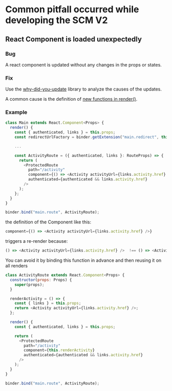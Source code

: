 # Common pitfall occurred while developing the SCM V2 

## React Component is loaded unexpectedly

### Bug

A react component is updated without any changes in the props or states.

### Fix

Use the [why-did-you-update](https://github.com/maicki/why-did-you-update) library to analyze the causes of the updates.

A common cause is the definition of [new functions in render()](https://github.com/maicki/why-did-you-update#changes-are-in-functions-only).

### Example

```javascript
class Main extends React.Component<Props> {
  render() {
    const { authenticated, links } = this.props;
    const redirectUrlFactory = binder.getExtension("main.redirect", this.props);

    ...

    const ActivityRoute = ({ authenticated, links }: RouteProps) => {
      return (
        <ProtectedRoute
          path="/activity"
          component={() => <Activity activityUrl={links.activity.href} />}
          authenticated={authenticated && links.activity.href}
        />
      );
    };
  }
}

binder.bind("main.route", ActivityRoute);
```

the definition of the Component like this:

```javascript
component={() => <Activity activityUrl={links.activity.href} />}
```

triggers a re-render because: 

```javascript
() => <Activity activityUrl={links.activity.href} />  !== () => <Activity activityUrl={links.activity.href} />
```

You can avoid it by binding this function in advance and then reusing it on all renders

```javascript
class ActivityRoute extends React.Component<Props> {
  constructor(props: Props) {
    super(props);
  }

  renderActivity = () => {
    const { links } = this.props;
    return <Activity activityUrl={links.activity.href} />;
  };

  render() {
    const { authenticated, links } = this.props;

    return (
      <ProtectedRoute
        path="/activity"
        component={this.renderActivity}
        authenticated={authenticated && links.activity.href}
      />
    );
  }
}

binder.bind("main.route", ActivityRoute);
```
